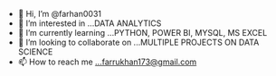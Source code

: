 - 👋 Hi, I’m @farhan0031
- 👀 I’m interested in ...DATA ANALYTICS
- 🌱 I’m currently learning ...PYTHON, POWER BI, MYSQL, MS EXCEL
- 💞️ I’m looking to collaborate on ...MULTIPLE PROJECTS ON DATA SCIENCE
- 📫 How to reach me ...farrukhan173@gmail.com

<!---
farhan0031/farhan0031 is a ✨ special ✨ repository because its `README.md` (this file) appears on your GitHub profile.
You can click the Preview link to take a look at your changes.
--->
